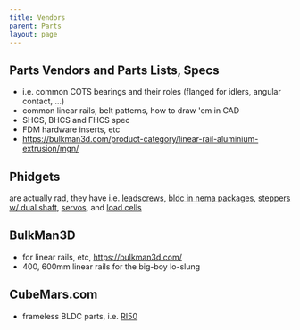 ```yaml
---
title: Vendors
parent: Parts 
layout: page
--- 
```


## Parts Vendors and Parts Lists, Specs

- i.e. common COTS bearings and their roles (flanged for idlers, angular contact, ...) 
- common linear rails, belt patterns, how to draw 'em in CAD 
- SHCS, BHCS and FHCS spec 
- FDM hardware inserts, etc 
- https://bulkman3d.com/product-category/linear-rail-aluminium-extrusion/mgn/ 

## Phidgets

are actually rad, they have i.e. [leadscrews](https://www.phidgets.com/?prodid=6530), [bldc in nema packages](https://www.phidgets.com/?tier=2&catid=101&pcid=81), [steppers w/ dual shaft](https://www.phidgets.com/?prodid=339), [servos](https://www.phidgets.com/?tier=2&catid=22&pcid=19), and [load cells](https://www.phidgets.com/?tier=1&catid=9&pcid=7) 

## BulkMan3D

- for linear rails, etc, https://bulkman3d.com/
- 400, 600mm linear rails for the big-boy lo-slung 

## CubeMars.com 

- frameless BLDC parts, i.e. [RI50](https://www.cubemars.com/goods-856-RI50.html) 